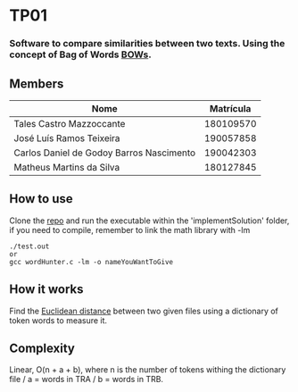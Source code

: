 # TP01

### Software to compare similarities between two texts. Using the concept of Bag of Words [BOWs](https://en.wikipedia.org/wiki/Bag-of-words_model).

## Members


Nome                                         | Matrícula  |
---------------------------------------------|------------|
Tales Castro Mazzoccante                     | 180109570  |
José Luís Ramos Teixeira                     | 190057858  |
Carlos Daniel de Godoy Barros Nascimento     | 190042303  |
Matheus Martins da Silva                     | 180127845  |


## How to use

Clone the [repo](https://github.com/nimitzufo/BoW/tree/main/implementSolution) and run the executable within the 'implementSolution' folder, if you need to compile, remember to link the math library with -lm
```
./test.out
or
gcc wordHunter.c -lm -o nameYouWantToGive
```

## How it works
Find the  [Euclidean distance](https://en.wikipedia.org/wiki/Euclidean_distance) between two given files using a dictionary of token words to measure it.

## Complexity 

Linear, O(n + a + b), where n is the number of tokens withing the dictionary file / a = words in TRA / b = words in TRB.
